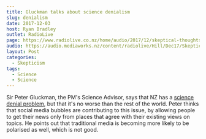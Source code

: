 ```yaml
---
title: Gluckman talks about science denialism
slug: denialism
date: 2017-12-03
host: Ryan Bradley
outlet: RadioLive
page: https://www.radiolive.co.nz/home/audio/2017/12/skeptical-thoughts-with-mark-honeychurch.html
audio: https://audio.mediaworks.nz/content/radiolive/Hill/Dec17/SkepticalThoughts3_12_17.mp3
layout: Post
categories:
  - Skepticism
tags:
  - Science
  - Science
---
```


Sir Peter Gluckman, the PM's Science Advisor, says that NZ has a [science denial problem](http://www.nzherald.co.nz/nz/news/article.cfm?c_id=1&objectid=11952249), but that it's no worse than the rest of the world. Peter thinks that social media bubbles are contributing to this issue, by allowing people to get their news only from places that agree with their existing views on topics. He points out that traditional media is becoming more likely to be polarised as well, which is not good.

<!-- more -->
